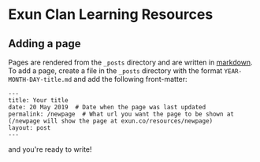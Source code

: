 # Exun Clan Learning Resources

## Adding a page

Pages are rendered from the `_posts` directory and are written in [markdown](https://markdownguide.com). To add a page, create a file in the `_posts` directory with the format `YEAR-MONTH-DAY-title.md` and add the following front-matter:

```
---
title: Your title
date: 20 May 2019  # Date when the page was last updated
permalink: /newpage  # What url you want the page to be shown at (/newpage will show the page at exun.co/resources/newpage)
layout: post
---
```

and you're ready to write!
